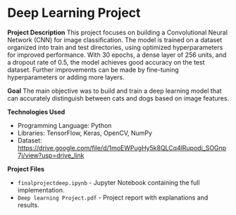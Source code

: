 # Deep Learning Project

**Project Description**
This project focuses on building a Convolutional Neural Network (CNN) for image classification. The model is trained on a dataset organized into train and test directories, using optimized hyperparameters for improved performance.
With 30 epochs, a dense layer of 256 units, and a dropout rate of 0.5, the model achieves good accuracy on the test dataset. Further improvements can be made by fine-tuning hyperparameters or adding more layers.


**Goal**
The main objective was to build and train a deep learning model that can accurately distinguish between cats and dogs based on image features.

**Technologies Used**
- Programming Language: Python  
- Libraries: TensorFlow, Keras, OpenCV, NumPy  
- Dataset: https://drive.google.com/file/d/1moEWPugHy5k8QLCq4lRupodi_SOGnp7j/view?usp=drive_link
   

**Project Files**
- `finalprojectdeep.ipynb` - Jupyter Notebook containing the full implementation.  
- `Deep learning Project.pdf` - Project report with explanations and results.  

